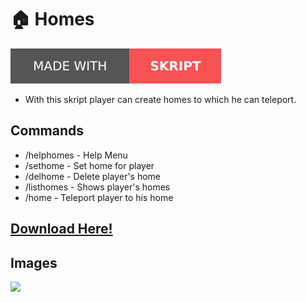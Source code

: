 # 🏠 Homes
![Made with Skript](/skript.svg)
- With this skript player can create homes to which he can teleport.
## Commands
- /helphomes - Help Menu
- /sethome <home name> - Set home for player
- /delhome <home name> - Delete player's home
- /listhomes - Shows player's homes
- /home <home name> - Teleport player to his home

## [Download Here!](https://www.spigotmc.org/resources/homes.101413/)
 
## Images
![](https://clickimg.xyz/img/S9aZFX8.png)
